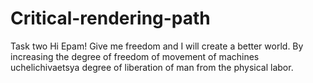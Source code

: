 # Critical-rendering-path
Task two
Hi Epam! Give me freedom and I will create a better world.
By increasing the degree of freedom of movement of machines uchelichivaetsya degree of liberation of man from the physical labor.

